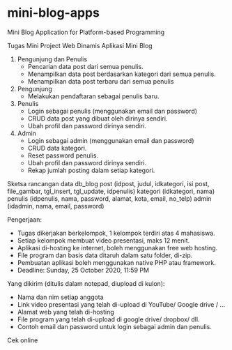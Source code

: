 # mini-blog-apps
Mini Blog Application for Platform-based Programming

Tugas Mini Project Web Dinamis
Aplikasi Mini Blog

1. Pengunjung dan Penulis
    - Pencarian data post dari semua penulis.
    - Menampilkan data post berdasarkan kategori dari semua penulis.
    - Menampilkan data post terbaru dari semua penulis
2. Pengunjung
    - Melakukan pendaftaran sebagai penulis baru.
3. Penulis
    - Login sebagai penulis (menggunakan email dan password)
    - CRUD data post yang dibuat oleh dirinya sendiri.
    - Ubah profil dan password dirinya sendiri.
4. Admin
    - Login sebagai admin (menggunakan email dan password)
    - CRUD data kategori.
    - Reset password penulis.
    - Ubah profil dan password dirinya sendiri.
    - Rekap jumlah posting dalam setiap kategori.

Sketsa rancangan data
db_blog 
post (idpost, judul, idkategori, isi post, file_gambar, tgl_insert, tgl_update, idpenulis)
kategori (idkategori, nama)
penulis (idpenulis, nama, password, alamat, kota, email, no_telp)
admin (idadmin, nama, email, password)

Pengerjaan: 
- Tugas dikerjakan berkelompok, 1 kelompok terdiri atas 4 mahasiswa.
- Setiap kelompok membuat video presentasi, maks 12 menit.
- Aplikasi di-hosting ke internet, boleh menggunakan free web hosting.
- File program dan basis data ditaruh dalam satu folder, di-zip.
- Pembuatan aplikasi boleh menggunakan native PHP atau framework.
- Deadline: Sunday, 25 October 2020, 11:59 PM

Yang dikirim (ditulis dalam notepad, diupload di kulon):
- Nama dan nim setiap anggota
- Link video presentasi yang telah di-upload di YouTube/ Google drive / ...
- Alamat web yang telah di-hosting
- File program yang telah di-upload di google drive/ dropbox/ dll.  
- Contoh email dan password untuk login sebagai admin dan penulis.

Cek online
